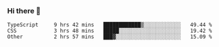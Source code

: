 ### Hi there 👋

<!--START_SECTION:waka-->

```text
TypeScript     9 hrs 42 mins   ████████████▒░░░░░░░░░░░░   49.44 %
CSS            3 hrs 48 mins   █████░░░░░░░░░░░░░░░░░░░░   19.42 %
Other          2 hrs 57 mins   ███▓░░░░░░░░░░░░░░░░░░░░░   15.09 %
```

<!--END_SECTION:waka-->

<!--
**arlenxuzj/arlenxuzj** is a ✨ _special_ ✨ repository because its `README.md` (this file) appears on your GitHub profile.

Here are some ideas to get you started:

- 🔭 I’m currently working on ...
- 🌱 I’m currently learning ...
- 👯 I’m looking to collaborate on ...
- 🤔 I’m looking for help with ...
- 💬 Ask me about ...
- 📫 How to reach me: ...
- 😄 Pronouns: ...
- ⚡ Fun fact: ...
-->
